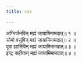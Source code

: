 ```yaml
---
title: ०३४

---
```

अग्निर्जनविन् मह्यं जायामिमामदात्॥ १ ॥  
सोमो वसुविन् मह्यं जायामिमामदात्॥ २ ॥  
पूषा ज्ञातिविन् मह्यं जायामिमामदात्॥ ३ ॥  
इन्द्रः सहीयान् मह्यं जायामिमामदात्॥ ४ ॥  